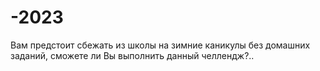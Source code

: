 # -2023
Вам предстоит сбежать из школы на зимние каникулы без домашних заданий, сможете ли Вы выполнить данный челлендж?..
